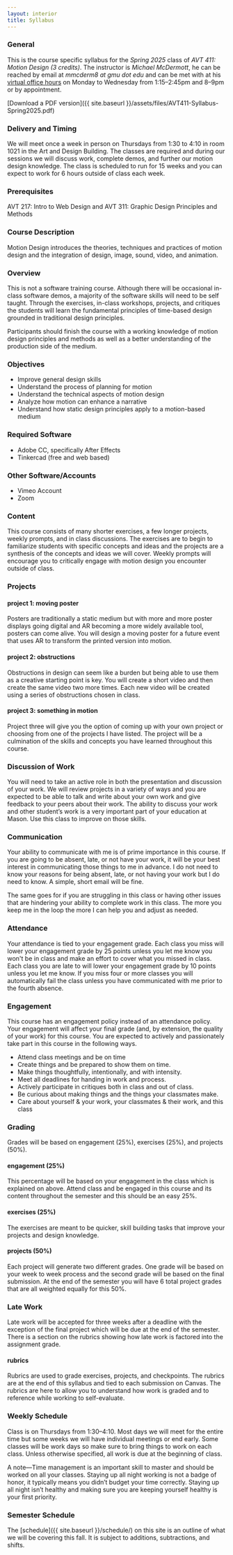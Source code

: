 ```yaml
---
layout: interior
title: Syllabus
---
```

### General
This is the course specific syllabus for the _Spring 2025_ class of _AVT 411: Motion Design (3 credits)_. The instructor is _Michael McDermott_, he can be reached by email at _mmcderm8 at gmu dot edu_ and can be met with at his [virtual office hours](https://calendly.com/michaelmcdermott) on Monday to Wednesday from 1:15&ndash;2:45pm and 8&ndash;9pm or by appointment.

[Download a PDF version]({{ site.baseurl }}/assets/files/AVT411-Syllabus-Spring2025.pdf)

### Delivery and Timing
We will meet once a week in person on Thursdays from 1:30 to 4:10 in room 1021 in the Art and Design Building. The classes are required and during our sessions we will discuss work, complete demos, and further our motion design knowledge. The class is scheduled to run for 15 weeks and you can expect to work for 6 hours outside of class each week.

### Prerequisites
AVT 217: Intro to Web Design and AVT 311: Graphic Design Principles and Methods

### Course Description
Motion Design introduces the theories, techniques and practices of motion design and the integration of design, image, sound, video, and animation.

### Overview
This is not a software training course. Although there will be occasional in-class software demos, a majority of the software skills will need to be self taught. Through the exercises, in-class workshops, projects, and critiques the students will learn the fundamental principles of time-based design grounded in traditional design principles.

Participants should finish the course with a working knowledge of motion design principles and methods as well as a better understanding of the production side of the medium.

### Objectives
* Improve general design skills
* Understand the process of planning for motion
* Understand the technical aspects of motion design
* Analyze how motion can enhance a narrative
* Understand how static design principles apply to a motion-based medium

### Required Software
* Adobe CC, specifically After Effects
* Tinkercad (free and web based)

### Other Software/Accounts
* Vimeo Account
* Zoom

### Content
This course consists of many shorter exercises, a few longer projects, weekly prompts, and in class discussions. The exercises are to begin to familiarize students with specific concepts and ideas and the projects are a synthesis of the concepts and ideas we will cover. Weekly prompts will encourage you to critically engage with motion design you encounter outside of class.

### Projects

#### project 1: moving poster
Posters are traditionally a static medium but with more and more poster displays going digital and AR becoming a more widely available tool, posters can come alive. You will design a moving poster for a future event that uses AR to transform the printed version into motion.

#### project 2: obstructions
Obstructions in design can seem like a burden but being able to use them as a creative starting point is key. You will create a short video and then create the same video two more times. Each new video will be created using a series of obstructions chosen in class.

#### project 3: something in motion
Project three will give you the option of coming up with your own project or choosing from one of the projects I have listed. The project will be a culmination of the skills and concepts you have learned throughout this course.

### Discussion of Work
You will need to take an active role in both the presentation and discussion of your work. We will review projects in a variety of ways and you are expected to be able to talk and write about your own work and give feedback to your peers about their work. The ability to discuss your work and other student’s work is a very important part of your education at Mason. Use this class to improve on those skills.

### Communication
Your ability to communicate with me is of prime importance in this course. If you are going to be absent, late, or not have your work, it will be your best interest in communicating those things to me in advance. I do not need to know your reasons for being absent, late, or not having your work but I do need to know. A simple, short email will be fine.

The same goes for if you are struggling in this class or having other issues that are hindering your ability to complete work in this class. The more you keep me in the loop the more I can help you and adjust as needed.

### Attendance
Your attendance is tied to your engagement grade. Each class you miss will lower your engagement grade by 25 points unless you let me know you won't be in class and make an effort to cover what you missed in class. Each class you are late to will lower your engagement grade by 10 points unless you let me know. If you miss four or more classes you will automatically fail the class unless you have communicated with me prior to the fourth absence.

### Engagement
This course has an engagement policy instead of an attendance policy. Your engagement will affect your final grade (and, by extension, the quality of your work) for this course. You are expected to actively and passionately take part in this course in the following ways.

* Attend class meetings and be on time
* Create things and be prepared to show them on time.
* Make things thoughtfully, intentionally, and with intensity.
* Meet all deadlines for handing in work and process.
* Actively participate in critiques both in class and out of class.
* Be curious about making things and the things your classmates make.
* Care about yourself & your work, your classmates & their work, and this class

### Grading
Grades will be based on engagement (25%), exercises (25%), and projects (50%).

#### engagement (25%)
This percentage will be based on your engagement in the class which is explained on above. Attend class and be engaged in this course and its content throughout the semester and this should be an easy 25%.

#### exercises (25%)
The exercises are meant to be quicker, skill building tasks that improve your projects and design knowledge.

#### projects  (50%)
Each project will generate two different grades. One grade will be based on your week to week process and the second grade will be based on the final submission. At the end of the semester you will have 6 total project grades that are all weighted equally for this 50%.

### Late Work
Late work will be accepted for three weeks after a deadline with the exception of the final project which will be due at the end of the semester. There is a section on the rubrics showing how late work is factored into the assignment grade. 

#### rubrics
Rubrics are used to grade exercises, projects, and checkpoints. The rubrics are at the end of this syllabus and tied to each submission on Canvas. The rubrics are here to allow you to understand how work is graded and to reference while working to self-evaluate.

### Weekly Schedule
Class is on Thursdays from 1:30–4:10. Most days we will meet for the entire time but some weeks we will have individual meetings or end early. Some classes will be work days so make sure to bring things to work on each class. Unless otherwise specified, all work is due at the beginning of class.

A note&mdash;Time management is an important skill to master and should be worked on all your classes. Staying up all night working is not a badge of honor, it typically means you didn’t budget your time correctly. Staying up all night isn’t healthy and making sure you are keeping yourself healthy is your first priority.

### Semester Schedule
The [schedule]({{ site.baseurl }}/schedule/) on this site is an outline of what we will be covering this fall. It is subject to additions, subtractions, and shifts.